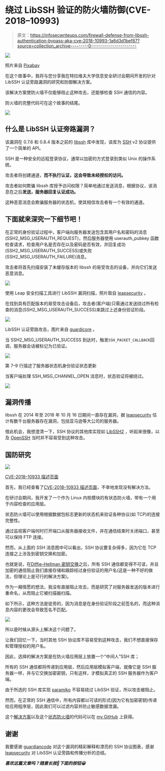 # 绕过 LibSSH 验证的防火墙防御(CVE-2018–10993)

> 原文：<https://infosecwriteups.com/firewall-defense-from-libssh-authentication-bypass-aka-cve-2018-10993-1a6d3d1bef87?source=collection_archive---------0----------------------->

![](img/33d81b8e9996265ce932918c757c9aa8.png)

照片来自 [Pixabay](https://pixabay.com/photos/matrix-communication-software-pc-2953869/)

在这个故事中，我将与您分享我在特拉维夫大学信息安全研讨会期间开发的针对 LibSSH 认证旁路漏洞的研究和防御解决方案。

该解决方案使防火墙不仅能够阻止这种攻击，还能够检查 SSH 通信的内容。

防火墙的完整代码可在这个故事的结尾。

![](img/ca04659ef693762095b5821c477e2cc8.png)

## 什么是 LibSSH 认证旁路漏洞？

该漏洞在 0.7.6 和 0.8.4 版本之前的 [libssh](https://www.libssh.org/) 库中发现，该库为 [SSH](https://en.wikipedia.org/wiki/Secure_Shell) v2 协议提供了一个简单的 API。

SSH 是一种安全的远程登录协议，通常以加密的方式登录到类似 Unix 的操作系统。

攻击者将创建通道，**而不执行认证，这会导致未经授权的访问。**

攻击者如何欺骗 libssh 库授予访问权限？简单地通过发送消息，根据协议，该消息在之后**发送，服务器回复认证成功。**

这种恶意消息会欺骗服务器的状态机，使其相信攻击者有一个有效的通道。

## 下面就来深究一下细节吧！

在正常的身份验证过程中，客户端向服务器发送包含其用户名和密码的消息(SSH2_MSG_USERAUTH_REQUEST)，然后服务器使用 userauth_pubkey 函数检查请求，检查用户名是否存在以及密码是否有效，并回复成功(SSH2_MSG_USERAUTH_SUCCESS)或失败(SSH2_MSG_USERAUTH_FAILURE)消息。

攻击者将首先扫描安装了未缓存版本的 libssh 的易受攻击的设备，并向它们发送恶意消息。

![](img/dfca8154458fa35e87a8ed6d61c2c761.png)

使用 Leap 安全扫描工具进行 LibSSH 漏洞扫描，照片取自 [leapsecurity](https://www.leapsecurity.io/) 。

在找到具有匹配版本的易受攻击设备后，攻击者(客户端)只需通过发送绕过所有检查的消息(SSH2_MSG_USERAUTH_SUCCESS)来跳过上述身份验证阶段。

![](img/e594981b941925e728a5961575257f74.png)

LibSSH 认证旁路攻击，图片来自 [guardicore](https://www.guardicore.com/) 。

当 SSH2_MSG_USERAUTH_SUCCESS 到达时，触发`SSH_PACKET_CALLBACK`回调，服务器会话被标记为已验证。

![](img/0e180a99d0c2efa8d994d105bbc36466.png)

第 7–9 行描述了服务器状态机身份验证状态更新

当客户端处理 SSH_MSG_CHANNEL_OPEN 消息时，状态验证将被绕过。

![](img/3d342dbfc1b7e4393097307134c95f94.png)

## 漏洞传播

libssh 在 2014 年至 2018 年 10 月 16 日期间一直存在漏洞，据 [leapsecurity](https://www.leapsecurity.io/blog/cve-2018-10933-libssh-authentication-bypass-tool/) 估计有数千台服务器存在漏洞，包括亚马逊等大公司的服务器。

借此机会，我想澄清一下，SSH 协议的其他库实现如 [LibSSH2](https://www.libssh2.org/) ，听起来很像，以及 [OpenSSH](https://www.openssh.com/) 当时并不容易受到这种攻击。

## 国防研究

![](img/c9341f93c0c2ebc260e22033e042639d.png)

[CVE-2018–10933 描述页面](https://www.libssh.org/security/advisories/CVE-2018-10933.txt)

首先，我已经查看了[CVE-2018–10933 描述页面](https://www.libssh.org/security/advisories/CVE-2018-10933.txt)，不幸地发现没有解决方法。

在研讨会期间，我开发了一个作为 Linux 内核模块的有状态防火墙，带有一个用于内容检查的应用层。

状态防火墙可以使用根据数据包标志更新的状态机来验证各种协议(如 TCP)的连接完整性。

通过监视客户端何时打开端口从服务器接收文件，并在通信结束时关闭端口，甚至可以保持 FTP 连接。

然而，从上面的 SSH 消息图中可以看出，SSH 协议要复杂得多，因为它在 TCP 连接之上涉及到密钥交换和加密。

也就是说，在[Diffie–Hellman 密钥交换](https://en.wikipedia.org/wiki/Diffie%E2%80%93Hellman_key_exchange)之后，所有 SSH 通信都变得不可读，并且加密的通信阻止我们直接存储和跟踪经过身份验证的用户名(这是一种不好的做法，但理论上是可行的解决方案)。

作为一厢情愿的想法，我没有直接阻止攻击，而是研究了对服务器发送的版本进行重命名，从而阻止它被扫描器扫描。

如下所示，这种方法是徒劳的，因为消息是在身份验证阶段之前签名的，而这种消息内容的更改会导致签名不匹配。

![](img/63cb32eeef773f45735cda0af28ed317.png)

所以是时候从源头上解决这个问题了。

让我们回忆一下，当时其他 SSH 协议库不容易受到这种攻击，我们不想直接保存和管理授权的用户名。

因此，选择的解决方案是在防火墙应用层上放置一个“中间人”SSH 库；

所有的 SSH 通信都将传递到应用层，然后应用层模拟客户端，就像它是 SSH 服务器一样，并与它交换加密密钥，只有这样，才模拟真正的 SSH 服务器作为客户端。

由于所选的 SSH 库实现 [paramiko](http://www.paramiko.org/) 不容易绕过 LibSSH 验证，所以攻击被阻止。

然而，在正常的 SSH 通信中，所有内容都以可读的形式(因为它有加密密钥)传递给应用程序层，因此我们可以过滤内容并防止敏感数据泄漏。

这个[解决方案](https://github.com/AvivYaniv/FireWall/blob/master/hw5/proxy/sshmitm.py)以及这个[状态防火墙](https://github.com/AvivYaniv/FireWall)的代码可以在 [my GitHub](https://github.com/AvivYaniv/) 上获得。

## 谢谢

我要感谢 [guardiancode](https://www.guardicore.com/) 对这个漏洞的精彩解释和漂亮的 SSH 协议图表，感谢 [leapsecurity](https://www.leapsecurity.io/) 对 LibSSH 认证旁路和传播分析的总结。

***喜欢这篇文章吗？随意长按👏下面的按钮😀***